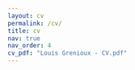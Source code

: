 ```yaml
---
layout: cv
permalink: /cv/
title: cv
nav: true
nav_order: 4
cv_pdf: "Louis Grenioux - CV.pdf"
---
```

